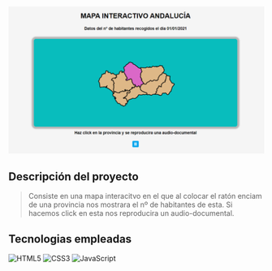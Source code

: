 
![Captura_Web](https://github.com/zalobmq/Mapa_Andalucia_Interactivo/blob/main/src/img/ImagenReadme.png?raw=true)

## Descripción del proyecto
>Consiste en una mapa interacitvo en el que al colocar el ratón enciam de una provincia nos mostrara el nº de habitantes de esta. Si hacemos click en esta nos reproducira un audio-documental.
## Tecnologias empleadas
![HTML5](https://img.shields.io/badge/-HTML5-%23E44D27?style=flat-square&logo=html5&logoColor=ffffff)
![CSS3](https://img.shields.io/badge/-CSS3-%231572B6?style=flat-square&logo=css3)
![JavaScript](https://img.shields.io/badge/-JavaScript-%23F7DF1C?style=flat-square&logo=javascript&logoColor=000000&labelColor=%23F7DF1C&color=%23FFCE5A)
